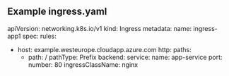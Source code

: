 Example ingress.yaml
---
apiVersion: networking.k8s.io/v1
kind: Ingress
metadata:
  name: ingress-app1
spec:
  rules:
  - host: example.westeurope.cloudapp.azure.com
    http:
      paths:
      - path: /
        pathType: Prefix
        backend:
          service:
            name: app-service
            port:
              number: 80
  ingressClassName: nginx
